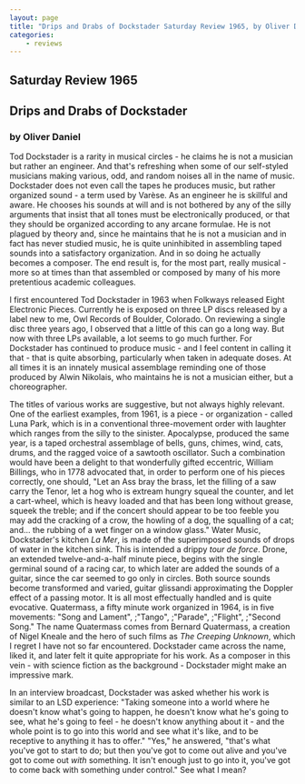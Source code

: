 ```yaml
---
layout: page
title: "Drips and Drabs of Dockstader Saturday Review 1965, by Oliver Daniel"
categories:
    - reviews
---
```


## Saturday Review 1965

## Drips and Drabs of Dockstader

### by Oliver Daniel

Tod Dockstader is a rarity in musical circles - he claims he is not a musician but rather an engineer. And that's refreshing when some of our self-styled musicians making various, odd, and random noises all in the name of music. Dockstader does not even call the tapes he produces music, but rather organized sound - a term used by Varèse. As an engineer he is skillful and aware. He chooses his sounds at will and is not bothered by any of the silly arguments that insist that all tones must be electronically produced, or that they should be organized according to any arcane formulae. He is not plagued by theory and, since he maintains that he is not a musician and in fact has never studied music, he is quite uninhibited in assembling taped sounds into a satisfactory organization. And in so doing he actually becomes a composer. The end result is, for the most part, really musical - more so at times than that assembled or composed by many of his more pretentious academic colleagues.

I first encountered Tod Dockstader in 1963 when Folkways released Eight Electronic Pieces. Currently he is exposed on three LP discs released by a label new to me, Owl Records of Boulder, Colorado. On reviewing a single disc three years ago, I observed that a little of this can go a long way. But now with three LPs available, a lot seems to go much further. For Dockstader has continued to produce music - and I feel content in calling it that - that is quite absorbing, particularly when taken in adequate doses. At all times it is an innately musical assemblage reminding one of those produced by Alwin Nikolais, who maintains he is not a musician either, but a choreographer.

The titles of various works are suggestive, but not always highly relevant. One of the earliest examples, from 1961, is a piece - or organization - called Luna Park, which is in a conventional three-movement order with laughter which ranges from the silly to the sinister. Apocalypse, produced the same year, is a taped orchestral assemblage of bells, guns, chimes, wind, cats, drums, and the ragged voice of a sawtooth oscillator. Such a combination would have been a delight to that wonderfully gifted eccentric, William Billings, who in 1778 advocated that, in order to perform one of his pieces correctly, one should, "Let an Ass bray the brass, let the filling of a saw carry the Tenor, let a hog who is extream hungry squeal the counter, and let a cart-wheel, which is heavy loaded and that has been long without grease, squeek the treble; and if the concert should appear to be too feeble you may add the cracking of a crow, the howling of a dog, the squalling of a cat; and... the rubbing of a wet finger on a window glass." Water Music, Dockstader's kitchen *La Mer*, is made of the superimposed sounds of drops of water in the kitchen sink. This is intended a drippy *tour de force*. Drone, an extended twelve-and-a-half minute piece, begins with the single germinal sound of a racing car, to which later are added the sounds of a guitar, since the car seemed to go only in circles. Both source sounds become transformed and varied, guitar glissandi approximating the Doppler effect of a passing motor. It is all most effectually handled and is quite evocative. Quatermass, a fifty minute work organized in 1964, is in five movements: "Song and Lament", ;"Tango", ;"Parade", ;"Flight", ;"Second Song." The name Quatermass comes from Bernard Quatermass, a creation of Nigel Kneale and the hero of such films as *The Creeping Unknown*, which I regret I have not so far encountered. Dockstader came across the name, liked it, and later felt it quite appropriate for his work. As a composer in this vein - with science fiction as the background - Dockstader might make an impressive mark.

In an interview broadcast, Dockstader was asked whether his work is similar to an LSD experience: "Taking someone into a world where he doesn't know what's going to happen, he doesn't know what he's going to see, what he's going to feel - he doesn't know anything about it - and the whole point is to go into this world and see what it's like, and to be receptive to anything it has to offer." "Yes," he answered, "that's what you've got to start to do; but then you've got to come out alive and you've got to come out *with* something. It isn't enough just to go into it, you've got to come back with something under control." See what I mean?

